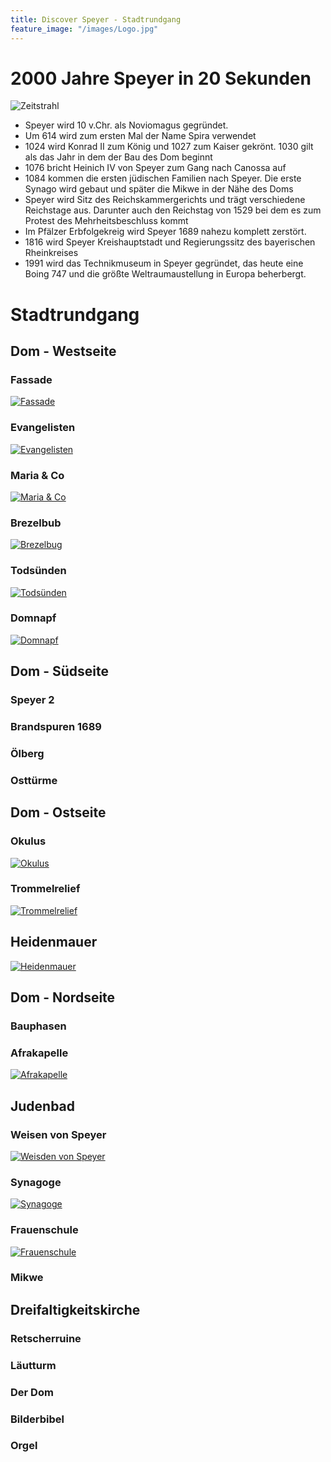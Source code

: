 ```yaml
---
title: Discover Speyer - Stadtrundgang
feature_image: "/images/Logo.jpg"
---
```


# 2000 Jahre Speyer in 20 Sekunden
![Zeitstrahl](/images/Zeitstrahl.jpg)

* Speyer wird 10 v.Chr. als Noviomagus gegründet.
* Um 614 wird zum ersten Mal der Name Spira verwendet
* 1024 wird Konrad II zum König und 1027 zum Kaiser gekrönt. 1030 gilt als das Jahr in dem der Bau des Dom beginnt
* 1076 bricht Heinich IV von Speyer zum Gang nach Canossa auf
* 1084 kommen die ersten jüdischen Familien nach Speyer. Die erste Synago wird gebaut und später die Mikwe in der Nähe des Doms
* Speyer wird Sitz des Reichskammergerichts und trägt verschiedene Reichstage aus. Darunter auch den Reichstag von 1529 bei dem es zum Protest des Mehrheitsbeschluss kommt
* Im Pfälzer Erbfolgekreig wird Speyer 1689 nahezu komplett zerstört.
* 1816 wird Speyer Kreishauptstadt und Regierungssitz des bayerischen Rheinkreises
* 1991 wird das Technikmuseum in Speyer gegründet, das heute eine Boing 747 und die größte Weltraumaustellung in Europa beherbergt.

# Stadtrundgang

## Dom - Westseite
### Fassade
[![Fassade](/images/20240319_175130%20(Small).jpg)](/images/20240319_175130.jpg)

### Evangelisten
[![Evangelisten](/images/20231230_150947%20(Small).jpg)](/images/20231230_150947.jpg)

### Maria & Co
[![Maria & Co](/images/20231230_150940%20(Small).jpg)](/images/20231230_150940.jpg)

### Brezelbub
[![Brezelbug](/images/20231230_151010%20(Small).jpg)](/images/20231230_151010.jpg)

### Todsünden
[![Todsünden](/images/20231230_151055%20(Small).jpg)](/images/20231230_151055.jpg)

### Domnapf
[![Domnapf](/images/20240303_163139%20(Small).jpg)](/images/20240303_163139.jpg)

## Dom - Südseite
### Speyer 2
### Brandspuren 1689

### Ölberg

### Osttürme

## Dom - Ostseite
### Okulus
[![Okulus](/images/20211107_165047%20(Small).jpg)](/images/20211107_165047.jpg)

### Trommelrelief
[![Trommelrelief](/images/P1110705%20(1)%20(Small).jpg)](/images/P1110705%20(1).jpg)

## Heidenmauer
[![Heidenmauer](/images/20240225_131543%20(Small).jpg)](/images/20240225_131543.jpg)

## Dom - Nordseite
### Bauphasen
### Afrakapelle
[![Afrakapelle](/images/20211107_165452%20(Small).jpg)](/images/20211107_165452.jpg)

## Judenbad
### Weisen von Speyer
[![Weisden von Speyer](/images/20240530_115624937_iOS%20(Small).jpg)](/images/20240530_115624937_iOS.jpg)

### Synagoge
[![Synagoge](/images/20240330_150140%20(Small).jpg)](/images/20240330_150140.jpg)

### Frauenschule
[![Frauenschule](/images/20240330_150138%20(Small).jpg)](/images/20240330_150138.jpg)

### Mikwe

## Dreifaltigkeitskirche
### Retscherruine
### Läutturm
### Der Dom
### Bilderbibel
### Orgel